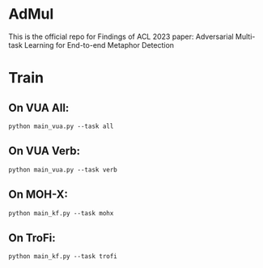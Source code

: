 # AdMul
This is the official repo for Findings of ACL 2023 paper: Adversarial Multi-task Learning for End-to-end Metaphor Detection

# Train
## On VUA All: 

```
python main_vua.py --task all
```

## On VUA Verb:
```
python main_vua.py --task verb
```

## On MOH-X:
```
python main_kf.py --task mohx
```

## On TroFi:
```
python main_kf.py --task trofi
```

